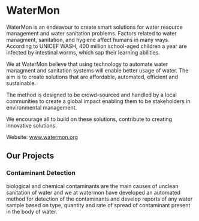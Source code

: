# WaterMon


WaterMon is an endeavour to create smart solutions for water resource management and water sanitation problems. Factors related to water managment, sanitation, and hygiene affect humans in many ways. According to UNICEF WASH, 400 million school-aged children a year are infected by intestinal worms, which sap their learning abilities. 

We at WaterMon beileve that using technology to automate water managment and sanitation systems will enable better usage of water. The aim is to create solutions that are affordable, automated, efficient and sustainable.

The method is designed to be crowd-sourced and handled by a local communities to create a global impact enabling them to be stakeholders in environmental management.

We encourage all to build on these solutions, contribute to creating innovative solutions.

Website: www.watermon.org
## Our Projects
### Contaminant Detection
biological and chemical contaminants are the main causes of unclean sanitation of water and we at watermon have developed an automated method for detection of the contaminants and develop reports of any water sample based on type, quantity and rate of spread of contaminant present in the body of water.
